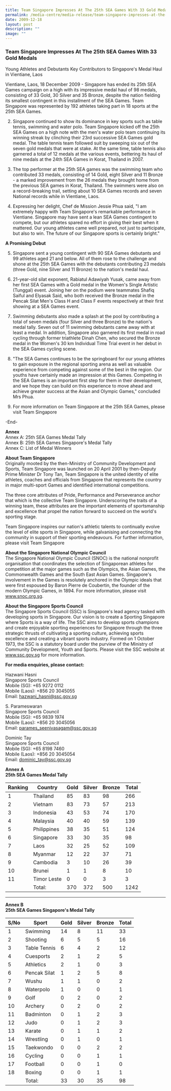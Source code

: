 ```yaml
---
title: Team Singapore Impresses At The 25th SEA Games With 33 Gold Medals
permalink: /media-centre/media-release/team-singapore-impresses-at-the-25th-sea-games-with-33-gold-medals/
date: 2009-12-18
layout: post
description: ""
image: ""
---
```

### **Team Singapore Impresses At The 25th SEA Games With 33 Gold Medals**

Young Athletes and Debutants Key Contributors to Singapore's Medal Haul in Vientiane, Laos

Vientiane, Laos, 18 December 2009 - Singapore has ended its 25th SEA Games campaign on a high with its impressive medal haul of 98 medals, consisting of 33 Gold, 30 Silver and 35 Bronze, despite the nation fielding its smallest contingent in this installment of the SEA Games. Team Singapore was represented by 192 athletes taking part in 18 sports at the 25th SEA Games.

2. Singapore continued to show its dominance in key sports such as table tennis, swimming and water polo. Team Singapore kicked off the 25th SEA Games on a high note with the men's water polo team continuing its winning streak by clinching their 23rd successive SEA Games gold medal. The table tennis team followed suit by sweeping six out of the seven gold medals that were at stake. At the same time, table tennis also garnered a total of 12 medals at the various events, bettering its haul of nine medals at the 24th SEA Games in Korat, Thailand in 2007.

3. The top performer at the 25th SEA games was the swimming team who contributed 33 medals, consisting of 14 Gold, eight Silver and 11 Bronze - a marked improvement from the 26 medals they brought home from the previous SEA games in Korat, Thailand. The swimmers were also on a record-breaking trail, setting about 10 SEA Games records and seven National records while in Vientiane, Laos.

4. Expressing her delight, Chef de Mission Jessie Phua said, "I am extremely happy with Team Singapore's remarkable performance in Vientiane. Singapore may have sent a lean SEA Games contingent to compete, but our athletes spared no effort in giving their best when it mattered. Our young athletes came well prepared, not just to participate, but also to win. The future of our Singapore sports is certainly bright."

**A Promising Debut**

5. Singapore sent a young contingent with 90 SEA Games debutants and 99 athletes aged 21 and below. All of them rose to the challenge and shone at the 25th SEA Games with the debutants contributing 23 medals (three Gold, nine Silver and 11 Bronze) to the nation's medal haul.

6. 21-year-old silat exponent, Rabiatul Adawiyah Yusak, came away from her first SEA Games with a Gold medal in the Women's Single Artistic (Tunggal) event. Joining her on the podium were teammates Shafiq Saiful and Elyasak Said, who both received the Bronze medal in the Pencak Silat Men's Class H and Class F events respectively at their first showing at a SEA Games event.

7. Swimming debutants also made a splash at the pool by contributing a total of seven medals (four Silver and three Bronze) to the nation's medal tally. Seven out of 11 swimming debutants came away with at least a medal. In addition, Singapore also garnered its first medal in road cycling through former triathlete Dinah Chen, who secured the Bronze medal in the Women's 30 km Individual Time Trial event in her debut in the SEA Games cycling scene.

8. "The SEA Games continues to be the springboard for our young athletes to gain exposure in the regional sporting arena as well as valuable experience from competing against some of the best in the region. Our youths have certainly made an impression at this Games. Competing in the SEA Games is an important first step for them in their development, and we hope they can build on this experience to move ahead and achieve greater success at the Asian and Olympic Games," concluded Mrs Phua.

9. For more information on Team Singapore at the 25th SEA Games, please visit Team Singapore

-End-

**Annex**
<br>
Annex A: 25th SEA Games Medal Tally
<br>
Annex B: 25th SEA Games Singapore's Medal Tally
<br>
Annex C: List of Medal Winners

**About Team Singapore**
<br>
Originally mooted by the then-Ministry of Community Development and Sports, Team Singapore was launched on 20 April 2001 by then-Deputy Prime Minister Dr Tony Tan, Team Singapore is the united identity of elite athletes, coaches and officials from Singapore that represents the country in major multi-sport Games and identified international competitions.

The three core attributes of Pride, Performance and Perseverance anchor that which is the collective Team Singapore. Underscoring the traits of a winning team, these attributes are the important elements of sportsmanship and excellence that propel the nation forward to succeed on the world's sporting stage.

Team Singapore inspires our nation's athletic talents to continually evolve the level of elite sports in Singapore, while galvanising and connecting the community in support of their sporting endeavours.
For further information, please visit Team Singapore

**About the Singapore National Olympic Council**
<br>
The Singapore National Olympic Council (SNOC) is the national nonprofit organisation that coordinates the selection of Singaporean athletes for competition at the major games such as the Olympics, the Asian Games, the Commonwealth Games and the South East Asian Games. Singapore's involvement in the Games is resolutely anchored in the Olympic ideals that were first espoused by Baron Pierre de Coubertin, the founder of the modern Olympic Games, in 1894. For more information, please visit www.snoc.org.sg.

**About the Singapore Sports Council**
<br>
The Singapore Sports Council (SSC) is Singapore's lead agency tasked with developing sports in Singapore. Our vision is to create a Sporting Singapore where Sports is a way of life. The SSC aims to develop sports champions and create enjoyable sporting experiences for Singapore through the three strategic thrusts of cultivating a sporting culture, achieving sports excellence and creating a vibrant sports industry. Formed on 1 October 1973, the SSC is a statutory board under the purview of the Ministry of Community Development, Youth and Sports. Please visit the SSC website at www.ssc.gov.sg for more information.

**For media enquiries, please contact:**

Hazwani Hasni
<br>
Singapore Sports Council
<br>
Mobile (SG): +65 9272 0112
<br>
Mobile (Laos): +856 20 3045055
<br>
Email: hazwani_hasni@ssc.gov.sg

 
S. Parameswaran
<br>
Singapore Sports Council
<br>
Mobile (SG): +65 9839 1974
<br>
Mobile (Laos): +856 20 3045056
<br>
Email: parames_seenivasagam@ssc.gov.sg

Dominic Tay
<br>
Singapore Sports Council
<br>
Mobile (SG): +65 8198 7460
<br>
Mobile (Laos): +856 20 3045054
<br>
Email: dominic_tay@ssc.gov.sg


**Annex A
<br>
25th SEA Games Medal Tally**



| Ranking | Country | Gold | Silver | Bronze | Total |
| ------ | ------ | ------ | ------ | ------ | ------ |
| 1 | Thailand | 85 | 83 | 98 | 266 |
| 2 |Vietnam | 83 | 73 | 57 | 213 |
| 3 | Indonesia | 43 | 53 | 74 | 170 |
| 4 | Malaysia | 40 | 40 | 59 | 139 |
| 5 | Philippines | 38 | 35 | 51 | 124 |
| 6 | Singapore | 33 | 30 | 35 |  98|
| 7 | Laos | 32 | 25 | 52 | 109 |
| 8 |Myanmar |12 |  22 |  37 | 71 |
| 9 |Cambodia | 3 | 10 | 26 | 39 |
| 10 | Brunei | 1 |  1 | 8 | 10 |
| 11 | Timor Leste | 0 | 0 | 3 | 3 |
| | Total: |370 | 372 | 500 | 1242 |
_____________________________________________________

**Annex B
<br>
25th SEA Games Singapore's Medal Tally**

| S/No | Sport | Gold | Silver |  Bronze | Total |
| -- | -- |  -- | -- |  -- | -- |
| 1 | Swimming | 14 | 8 |  11 | 33 |
| 2 | Shooting | 6 | 5 | 5 | 16 |
| 3 | Table Tennis | 6 | 4 | 2 | 12 |
| 4 | Cuesports | 2 | 1 | 2 | 5 |
| 5 | Athletics | 2 | 1 | 0 | 3 |
| 6 | Pencak Silat | 1 | 2 | 5 | 8 |
| 7 | Wushu | 1 | 1 | 0 | 2 |
| 8 | Waterpolo | 1 | 0 | 0 | 1 |
| 9 | Golf | 0 | 2 | 0 | 2 |
| 10 | Archery | 0 | 2 | 0 | 2 |
| 11 | Badminton | 0 | 1 | 2 | 3 |
| 12 | Judo | 0 | 1 |  2 | 3 |
| 13 | Karate | 0 | 1 | 1 | 2 |
| 14 | Wrestling | 0 | 1 | 0 | 1 |
| 15 | Taekwondo | 0 | 0 | 2 | 2 |
| 16 | Cycling | 0 | 0 | 1 | 1 |
| 17 | Football | 0 | 0 | 1 | 0 |
| 18 | Boxing | 0 | 0 | 1 | 1 |
||Total: | 33 | 30 | 35 | 98 |
